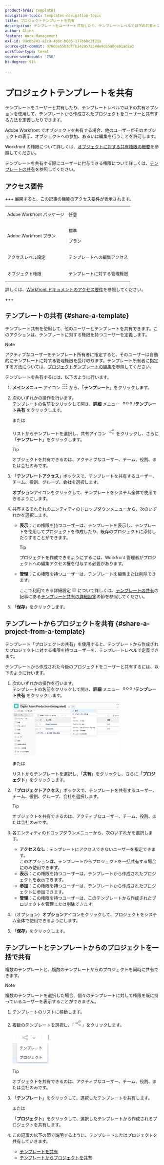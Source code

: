 ```yaml
---
product-area: templates
navigation-topic: templates-navigation-topic
title: プロジェクトテンプレートを共有
description: テンプレートをユーザーと共有したり、テンプレートレベルで以下の共有オプションを使用して、テンプレートから作成されたプロジェクトをユーザーと共有する方法を定義したりできます。
author: Alina
feature: Work Management
exl-id: 99c6b241-a2c9-4b6c-b605-177bbbc3f21a
source-git-commit: d7600a55b3dffb242957234de9d85a0deb1ad2e3
workflow-type: tm+mt
source-wordcount: '730'
ht-degree: 91%

---
```


# プロジェクトテンプレートを共有

テンプレートをユーザーと共有したり、テンプレートレベルで以下の共有オプションを使用して、テンプレートから作成されたプロジェクトをユーザーと共有する方法を定義したりできます。

Adobe Workfront でオブジェクトを共有する場合、他のユーザーがそのオブジェクトの表示、オブジェクトへの参加、あるいは編集を行うことを許可します。

Workfront の権限について詳しくは、[オブジェクトに対する共有権限の概要](../../../workfront-basics/grant-and-request-access-to-objects/sharing-permissions-on-objects-overview.md)を参照してください。

テンプレートを共有する際にユーザーに付与できる権限について詳しくは、[テンプレートの共有](../../../workfront-basics/grant-and-request-access-to-objects/share-a-template.md)を参照してください。

## アクセス要件

+++ 展開すると、この記事の機能のアクセス要件が表示されます。 

<table style="table-layout:auto"> 
 <col> 
 <col> 
 <tbody> 
  <tr> 
   <td role="rowheader">Adobe Workfront パッケージ</td> 
   <td> <p>任意</p> </td> 
  </tr> 
  <tr> 
   <td role="rowheader">Adobe Workfront プラン</td> 
   <td> <p>標準</p>
   <p>プラン</p> </td> 
  </tr> 
  <tr> 
   <td role="rowheader">アクセスレベル設定</td> 
   <td> <p>テンプレートへの編集アクセス</p>  </td> 
  </tr> 
  <tr> 
   <td role="rowheader">オブジェクト権限</td> 
   <td> <p>テンプレートに対する管理権限</p> </td> 
  </tr> 
 </tbody> 
</table>

詳しくは、[Workfront ドキュメントのアクセス要件](/help/quicksilver/administration-and-setup/add-users/access-levels-and-object-permissions/access-level-requirements-in-documentation.md)を参照してください。

+++


<!--Old:
<table style="table-layout:auto"> 
 <col> 
 <col> 
 <tbody> 
  <tr> 
   <td role="rowheader">Adobe Workfront plan*</td> 
   <td> <p>Any </p> </td> 
  </tr> 
  <tr> 
   <td role="rowheader">Adobe Workfront license*</td> 
   <td> <p>Plan </p> </td> 
  </tr> 
  <tr> 
   <td role="rowheader">Access level configurations*</td> 
   <td> <p>Edit access to Templates</p> <p>Note: If you still don't have access, ask your Workfront administrator if they set additional restrictions in your access level. For information on how a Workfront administrator can modify your access level, see <a href="../../../administration-and-setup/add-users/configure-and-grant-access/create-modify-access-levels.md" class="MCXref xref">Create or modify custom access levels</a>.</p> </td> 
  </tr> 
  <tr> 
   <td role="rowheader">Object permissions</td> 
   <td> <p>Manage permissions to a template</p> <p>For information on requesting additional access, see <a href="../../../workfront-basics/grant-and-request-access-to-objects/request-access.md" class="MCXref xref">Request access to objects </a>.</p> </td> 
  </tr> 
 </tbody> 
</table>-->

## テンプレートの共有 {#share-a-template}

テンプレート共有を使用して、他のユーザーとテンプレートを共有できます。このアクションは、テンプレートに対する権限を持つユーザーを定義します。

>[!NOTE]
>
>アクティブなユーザーをテンプレート所有者に指定すると、そのユーザーは自動的にテンプレートに対する管理権限を受け取ります。テンプレート所有者に指定する方法については、[プロジェクトテンプレートの編集](../../../manage-work/projects/create-and-manage-templates/edit-templates.md)を参照してください。

テンプレートを共有するには、以下のように行います。

1. **メインメニュー** アイコン ![&#x200B; メインメニューアイコン &#x200B;](assets/main-menu-icon.png) から、「**テンプレート**」をクリックします。

1. 次のいずれかの操作を行います。\
   テンプレートの名前をクリックして開き、**詳細** メニュー ![&#x200B; 詳細アイコン &#x200B;](assets/qs-more-icon-on-an-object.png)/**テンプレート共有** をクリックします。

   または

   リストからテンプレートを選択し、共有アイコン ![](assets/share-icon.png) をクリックし、さらに「**テンプレート**」をクリックします。

   >[!TIP]
   >
   >オブジェクトを共有できるのは、アクティブなユーザー、チーム、役割、または会社のみです。

1. 「**テンプレートアクセス**」ボックスで、テンプレートを共有するユーザー、チーム、役割、グループ、会社を選択します。

   **オプション**&#x200B;アイコンをクリックして、テンプレートをシステム全体で使用できるようにします。

1. 共有するそれぞれのエンティティのドロップダウンメニューから、次のいずれかを選択します。

   * **表示**：この権限を持つユーザーは、テンプレートを表示し、テンプレートを使用してプロジェクトを作成したり、既存のプロジェクトに添付したりすることができます。

     >[!TIP]
     >
     >プロジェクトを作成できるようにするには、Workfront 管理者がプロジェクトへの編集アクセス権を付与する必要があります。

   * **管理**：この権限を持つユーザーは、テンプレートを編集または削除できます。

     ここで利用できる詳細設定 ![](assets/gear-icon-in-access-levels.png) について詳しくは、[テンプレートの共有](../../../workfront-basics/grant-and-request-access-to-objects/share-a-template.md)の記事にある[テンプレート共有の詳細設定](../../../workfront-basics/grant-and-request-access-to-objects/share-a-template.md#template-permissions)の節を参照してください。

1. 「**保存**」をクリックします。

## テンプレートからプロジェクトを共有 {#share-a-project-from-a-template}

テンプレート「プロジェクトの共有」を使用すると、テンプレートから作成されたプロジェクトに対する権限を持つユーザーを、テンプレートレベルで定義できます。

テンプレートから作成された今後のプロジェクトをユーザーと共有するには、以下のように行います。

1. 次のいずれかの操作を行います。\
   テンプレートの名前をクリックして開き、**詳細** メニュー ![&#x200B; 詳細アイコン &#x200B;](assets/qs-more-icon-on-an-object.png)/**テンプレート共有** をクリックします。

   ![テンプレートからプロジェクトを共有](assets/project-sharing-on-template-nwe-2022-350x172.png)

   または

   リストからテンプレートを選択し、「**共有**」をクリックし、さらに「**プロジェクト**」をクリックします。

1. 「**プロジェクトアクセス**」ボックスで、テンプレートを共有するユーザー、チーム、役割、グループ、会社を選択します。

   >[!TIP]
   >
   >オブジェクトを共有できるのは、アクティブなユーザー、チーム、役割、または会社のみです。

1. 各エンティティのドロップダウンメニューから、次のいずれかを選択します。

   * **アクセスなし**：テンプレートにアクセスできないユーザーを指定できます。\
     このオプションは、テンプレートからプロジェクトを一括共有する場合にのみ使用できます。 
   * **表示**：この権限を持つユーザーは、テンプレートから作成されたプロジェクトを表示できます。
   * **参加**：この権限を持つユーザーは、テンプレートから作成されたプロジェクトに参加できます。
   * **管理**：この権限を持つユーザーは、このテンプレートから作成されたプロジェクトを管理または削除できます。

1. （オプション）**オプション**&#x200B;アイコンをクリックして、プロジェクトをシステム全体で使用できるようにします。
1. 「**保存**」をクリックします。

<!--
<div data-mc-conditions="QuicksilverOrClassic.Draft mode">
<h3>Overview of project sharing from other sources</h3>
<p>You may already have been assigned access to projects from other areas of Workfront. <br>You may have been assigned access to projects from the following areas: </p>
<ul>
<li>When a project is created<br>For more information about sharing projects when the project is created, see the "Access" section in <a href="../../../manage-work/projects/manage-projects/edit-projects.md" class="MCXref xref">Edit projects</a>.</li>
<li>When your Workfront administrator sets user access levels<br>For more information about setting access levels, see <a href="../../../administration-and-setup/add-users/configure-and-grant-access/create-modify-access-levels.md" class="MCXref xref">Create or modify custom access levels</a>.</li>
<li>When using the project access template</li>
</ul>
<p>When using the Template Project Sharing feature, if a user's access to a project is View, but you set the access permissions for Template Project Sharing to Manage, the user will have Manage permission for every project created using this specific template. The user will only have View permission for the other projects they are on.</p>
</div>
-->

## テンプレートとテンプレートからのプロジェクトを一括で共有

複数のテンプレートと、複数のテンプレートからのプロジェクトを同時に共有できます。

>[!NOTE]
>
>複数のテンプレートを選択した場合、個々のテンプレートに対して権限を既に持っているユーザーを表示することができません。

1. テンプレートのリストに移動します。
1. 複数のテンプレートを選択し、「![共有](assets/share-icon.png)」をクリックします。

   ![テンプレートまたはプロジェクトを一括で共有](assets/share-templates-projects-in-bulk-link-in-toolbar-nwe-2022.png)

   >[!TIP]
   >
   >オブジェクトを共有できるのは、アクティブなユーザー、チーム、役割、または会社のみです。

1. 「**テンプレート**」をクリックして、選択したテンプレートを共有します。

   または

   「**プロジェクト**」をクリックして、選択したテンプレートから作成されるプロジェクトを共有します。

1. この記事の以下の節で説明するように、テンプレートまたはプロジェクトを共有していきます。

   * [テンプレートを共有](#share-a-template)
   * [テンプレートからプロジェクトを共有](#share-a-project-from-a-template)
